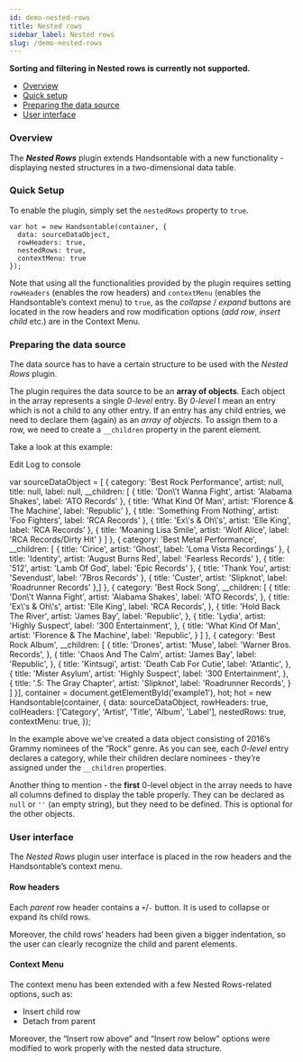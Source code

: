 ```yaml
---
id: demo-nested-rows
title: Nested rows
sidebar_label: Nested rows
slug: /demo-nested-rows
---
```


**Sorting and filtering in Nested rows is currently not supported.**

*   [Overview](#overview)
*   [Quick setup](#quick-setup)
*   [Preparing the data source](#data-source)
*   [User interface](#ui)

### Overview

The **_Nested Rows_** plugin extends Handsontable with a new functionality - displaying nested structures in a two-dimensional data table.

### Quick Setup

To enable the plugin, simply set the `nestedRows` property to `true`.

    var hot = new Handsontable(container, {
      data: sourceDataObject,
      rowHeaders: true,
      nestedRows: true,
      contextMenu: true
    });

Note that using all the functionalities provided by the plugin requires setting `rowHeaders` (enables the row headers) and `contextMenu` (enables the Handsontable’s context menu) to `true`, as the _collapse_ / _expand_ buttons are located in the row headers and row modification options (_add row_, _insert child_ etc.) are in the Context Menu.

### Preparing the data source

The data source has to have a certain structure to be used with the _Nested Rows_ plugin.

The plugin requires the data source to be an **array of objects**. Each object in the array represents a single _0-level_ entry. By _0-level_ I mean an entry which is not a child to any other entry.
If an entry has any child entries, we need to declare them (again) as an _array of objects_. To assign them to a row, we need to create a `__children` property in the parent element.

Take a look at this example:

Edit Log to console

var sourceDataObject = \[ { category: 'Best Rock Performance', artist: null, title: null, label: null, \_\_children: \[ { title: 'Don\\'t Wanna Fight', artist: 'Alabama Shakes', label: 'ATO Records' }, { title: 'What Kind Of Man', artist: 'Florence & The Machine', label: 'Republic' }, { title: 'Something From Nothing', artist: 'Foo Fighters', label: 'RCA Records' }, { title: 'Ex\\'s & Oh\\'s', artist: 'Elle King', label: 'RCA Records' }, { title: 'Moaning Lisa Smile', artist: 'Wolf Alice', label: 'RCA Records/Dirty Hit' } \] }, { category: 'Best Metal Performance', \_\_children: \[ { title: 'Cirice', artist: 'Ghost', label: 'Loma Vista Recordings' }, { title: 'Identity', artist: 'August Burns Red', label: 'Fearless Records' }, { title: '512', artist: 'Lamb Of God', label: 'Epic Records' }, { title: 'Thank You', artist: 'Sevendust', label: '7Bros Records' }, { title: 'Custer', artist: 'Slipknot', label: 'Roadrunner Records' },\] }, { category: 'Best Rock Song', \_\_children: \[ { title: 'Don\\'t Wanna Fight', artist: 'Alabama Shakes', label: 'ATO Records', }, { title: 'Ex\\'s & Oh\\'s', artist: 'Elle King', label: 'RCA Records', }, { title: 'Hold Back The River', artist: 'James Bay', label: 'Republic', }, { title: 'Lydia', artist: 'Highly Suspect', label: '300 Entertainment', }, { title: 'What Kind Of Man', artist: 'Florence & The Machine', label: 'Republic', } \] }, { category: 'Best Rock Album', \_\_children: \[ { title: 'Drones', artist: 'Muse', label: 'Warner Bros. Records', }, { title: 'Chaos And The Calm', artist: 'James Bay', label: 'Republic', }, { title: 'Kintsugi', artist: 'Death Cab For Cutie', label: 'Atlantic', }, { title: 'Mister Asylum', artist: 'Highly Suspect', label: '300 Entertainment', }, { title: '.5: The Gray Chapter', artist: 'Slipknot', label: 'Roadrunner Records', } \] }\], container = document.getElementById('example1'), hot; hot = new Handsontable(container, { data: sourceDataObject, rowHeaders: true, colHeaders: \['Category', 'Artist', 'Title', 'Album', 'Label'\], nestedRows: true, contextMenu: true, });

In the example above we’ve created a data object consisting of 2016’s Grammy nominees of the “Rock” genre. As you can see, each _0-level_ entry declares a category, while their children declare nominees - they’re assigned under the `__children` properties.

Another thing to mention - the **first** 0-level object in the array needs to have all columns defined to display the table properly. They can be declared as `null` or `''` (an empty string), but they need to be defined. This is optional for the other objects.

### User interface

The _Nested Rows_ plugin user interface is placed in the row headers and the Handsontable’s context menu.

#### Row headers

Each _parent_ row header contains a `+`/`-` button. It is used to collapse or expand its child rows.

Moreover, the child rows’ headers had been given a bigger indentation, so the user can clearly recognize the child and parent elements.

#### Context Menu

The context menu has been extended with a few Nested Rows-related options, such as:

*   Insert child row
*   Detach from parent

Moreover, the “Insert row above” and “Insert row below” options were modified to work properly with the nested data structure.

